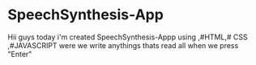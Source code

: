 # SpeechSynthesis-App
Hii guys today i'm  created SpeechSynthesis-Appp using ,#HTML,# CSS ,#JAVASCRIPT were we write anythings thats read all when we press "Enter"
